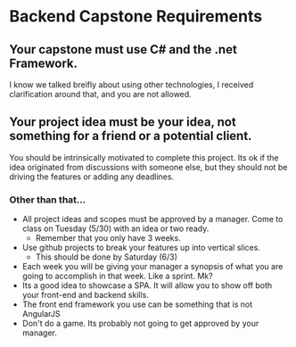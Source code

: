 # Backend Capstone Requirements

## Your capstone must use C# and the .net Framework.

I know we talked breifly about using other technologies, I received clarification around that, and you are not allowed.

## Your project idea must be your idea, not something for a friend or a potential client.

You should be intrinsically motivated to complete this project.  Its ok if the idea originated from discussions with someone else, but they should not be driving the features or adding any deadlines.

### Other than that...

- All project ideas and scopes must be approved by a manager.  Come to class on Tuesday (5/30) with an idea or two ready.
  - Remember that you only have 3 weeks.  
- Use github projects to break your features up into vertical slices.
  - This should be done by Saturday (6/3)
- Each week you will be giving your manager a synopsis of what you are going to accomplish in that week.  Like a sprint.  Mk?
- Its a good idea to showcase a SPA.  It will allow you to show off both your front-end and backend skills.
- The front end framework you use can be something that is not AngularJS
- Don't do a game.  Its probably not going to get approved by your manager.
 
